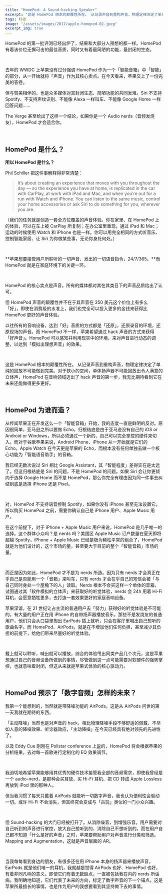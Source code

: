 ```yaml
---
title: "HomePod: A Sound-hacking Speaker"
excerpt: "这是 HomePod 根本的颠覆性所在。 从记录声音到重构声音，物理定律决定了单纯的回放不可能做到完美。对于狭小的空间，单体扬声器不可能回放出令人满意的立体声，HomePod 在音响领域迈出了 hack 声音的第一步，我无比期待看到它在未来还能做得更多更好。"
tags: 科技
image: "/assets/images/2017/apple-homepod-02.jpeg"
excerpt_img: true
---
```


HomePod 的第一批评测已经出炉了，结果和大部分人预想的都一样。HomePod 有着该价位无懈可击的最佳音质，同时又有着最简陋的功能，最封闭的生态。

<br>

去年的 WWDC 上苹果没有过分强调 HomePod 作为一个「智能音箱」中「智能」的部分，从一开始就将「声音」作为其核心卖点。在今天看来，苹果交上了一份完美的答卷。

但与赞美相伴的，也是众多媒体对其封闭生态、简陋功能的共同发难。Siri 不支持 Spotify、不支持声纹识别、不能像 Alexa 一样叫车、不能像 Google Home 一样回答问题……

The Verge 甚至给出了这样一个结论，如果你是一个 Audio nerds（音频发烧友），HomePod 才会适合你。

<br>

## HomePod 是什么？

**所以 HomePod 是什么？**

Phil Schiller 把这件事解释得非常清楚：

> It’s about creating an experience that moves with you throughout the day — so the experience you have at home, is replicated in the car with CarPlay, at work with iPad and Mac, and when you’re out for a run with Watch and iPhone. You can listen to the same music, control your home accessories or ask Siri to do something for you, wherever you are.

（我们的任务就是创造一套全方位覆盖的声音体验。你在家里、在 HomePod 上的体验，可以在车上被 CarPlay 所复制；在办公室里重现，通过 iPad 和 Mac；运动的时候使用 Watch 和 iPhone 也是一样。你可以用完全相同的方式听音乐、控制智能家居、让 Siri 为你做某些事，无论你身处何处。）

<br>

**苹果想要接管用户所聆听的一切声音、发出的一切语音指令，24/7/365。**而 HomePod 就是在家庭环境下的关键一环。

<br>

HomePod 的核心卖点是声音。所有的媒体都对其在其类目下的声音品质给出了认可。

但 HomePod 声音的颠覆性并不在于其声音在 350 美元这个价位上有多么「好」，即使在消费级的水准上，我们也完全可以投入更多的金钱来获得比 HomePod 更好的声音体验。

以往所有的音响设备，达到「好」音质的方式都是「还原」，还原录音的环境，还原现场的声音。而 HomePod 不一样，苹果希望通过 hack 声音的方式来获得「好声音」。HomePod 可以感知并利用现实中的环境，来对声音进行动态的调整，以达到「模拟出理想声音」的效果。

<br>

这是 HomePod 根本的颠覆性所在。 从记录声音到重构声音，物理定律决定了单纯的回放不可能做到完美。对于狭小的空间，单体扬声器不可能回放出令人满意的立体声，HomePod 在音响领域迈出了 hack 声音的第一步，我无比期待看到它在未来还能做得更多更好。

<br>

## HomePod 为谁而造？
从传闻苹果正在开发这么一个「智能音箱」开始，我的态度一直是鲜明的反对。原因很简单，亚马逊之所以要做 Echo，归根结底是由于亚马逊没有自己的 iOS or Android or Windows，所以必须通过一个新的、自己可以完全掌控的硬件来切入。而对于谷歌苹果来说，Android Phone、iPhone 从一开始就是它们的 Echo。Apple Watch 在今天更是苹果的 Echo，而根本没有任何单独去做一个核心功能为「智能语音助手」的音箱。

我已经无数次说过 Siri 相比 Google Assistant，其「智能程度」差得实在是太远了。但这归根结底是 Siri 的问题，不是 HomePod 的问题。如果 Siri 会让你更倾向于选择 Google Home 而不是 HomePod，那么你完全有理由因为同一件事去纠结到底是选择 iPhone 还是 Pixel。

<br>

对，HomePod 不支持语音控制 Spotify，如果你没有 iPhone 甚至无法设置它。所以购买 HomePod 之前，需要你确认自己是 iPhone 用户、Apple Music 用户。

在这个前提下，对于 iPhone + Apple Music 用户来说，HomePod 是几乎唯一的选择。这个群体小众吗？是 nerds 吗？美国区 Apple Music 订户数量在夏天即将超越 Spotify，iPhone + Apple Music 已经是极为稀松平常的组合了，HomePod 就是为他们设计的，这个市场的量，甚至要大于目前的整个「智能音箱」市场的量。

<br>

而正是因为如此，HomePod 才不是为 nerds 所造。因为只有 nerds 才会真正在乎自己是否能用一个「音箱」来叫车，只有 nerds 才会在乎自己的短信会被「与自己同时身处一个屋檐下的人」读取。Nerds 根本不会买这样一个单体的音箱，试图通过其「软件模拟的立体声」来获取好的听觉体验，nerds 会 24h 用着 Hi-Fi 耳机，会愿意牺牲更多，去打造一套效果更好的家庭音响设备。

苹果深谙，在 21 世纪让占主流的普通用户去「努力」获得好的听觉体验是不可能的。有大量的用户正在用 iPhone 的自带扬声器播放音乐，那些不是发烧友的普通用户，他们只会从口袋里掏出 EarPods 插上就听，只会在客厅里喊出自己想听的歌曲名字。而 HomePod、AirPods，就是在不增加他们任何负担，甚至减少其负担的前提下，给他们带来尽量好的听觉体验。

<br>

戴上就可以聆听，喊出就可以播放，综合的体验甩出同类产品几个次元，这是苹果想通过自己的音频设备所做到的事情，尽管做到这一点可能需要对软硬件的强势掌控，也就意味着封闭，但这从来就是苹果式体验的核心驱动力。

<br>

## HomePod 预示了「数字音频」怎样的未来？
我第一个能想到的，当然就是带降噪功能的 AirPods，这是从 AirPods 问世的第一天我就在期待的东西。

「主动降噪」当然也是对声音的 hack，相比物理降噪手段不够舒适的佩戴、不尽如人意的降噪效果、听诊器效应，「主动降噪」在今天已经具有绝对领先的先进性了。

以及 Eddy Cue 刚刚在 Pollstar conference 上[说](https://9to5mac.com/2018/02/07/eddy-cue-pollstar-conference/)的，HomePod 将会根据苹果的分析结果，去对每一首歌进行定制化的 EQ 效果调节。

<br>

我迫切地希望苹果能够用其优秀的硬件技术接管我全部的音频需求，即使我曾经是一个 audio-nerd，是那种会买耳放、买 Hi-Fi 耳机、把 CD 转成 Apple Lossless 再放到 iPod 里的那种人。

但当我习惯了每天只戴着 AirPods 就能听一切数字声音，我也认为便利性会驱动一切。或许 Hi-Fi 不会消失，但其终究会变成与「古玩」类似的一门小众兴趣。

<br>

但 Sound-hacking 的大门已经被打开了。从消除噪音，到增强乐音。用户需要对自己听到的声音进行掌控，放大自己想听到的、消除自己不想听到的。而在用户自己都不知道「什么是好的声音」之时，苹果要帮助用户对声音进行分类和筛选。Mapping and Augmentation，这就是声音层面的 AR。

<br>

当我每每看到身边的朋友，有很多还在用 iPhone 本身的扬声器来播放声音，EarPods 就是他们唯一的耳机，我就越是觉得 AirPods 也好、HomePod 也好，有着非同凡响的意义。即使它们有着无数缺点，一直被包括我在内的 nerds 所诟病。我明确地知道，它们代表了未来的方向，标定了数字声音的下一个锚点。这是苹果所最擅长的事情，也是作为用户的我想要看到其坚持做下去的事情。

